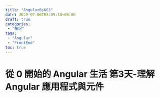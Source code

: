 ```yaml
---
title: "AngularBsN03"
date: 2020-07-06T05:09:18+08:00
draft: true
categories:
 - "筆記"
tags:
 - "Angular"
 - "FrontEnd"
toc: true
---
```


# 從 0 開始的 Angular 生活 第3天-理解 Angular 應用程式與元件
<!--more-->

